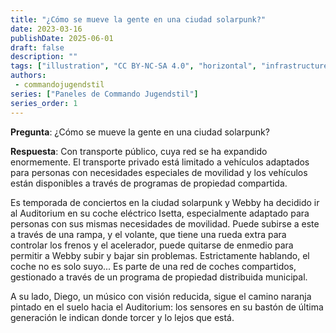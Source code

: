 ```yaml
---
title: "¿Cómo se mueve la gente en una ciudad solarpunk?"
date: 2023-03-16
publishDate: 2025-06-01
draft: false
description: ""
tags: ["illustration", "CC BY-NC-SA 4.0", "horizontal", "infrastructure", "transport", "city"]
authors:
 - commandojugendstil
series: ["Paneles de Commando Jugendstil"]
series_order: 1
---
```


**Pregunta**: 
¿Cómo se mueve la gente en una ciudad solarpunk?

**Respuesta**: 
Con transporte público, cuya red se ha expandido enormemente. El transporte privado está limitado a vehículos adaptados para personas con necesidades especiales de movilidad y los vehículos están disponibles a través de programas de propiedad compartida.

Es temporada de conciertos en la ciudad solarpunk y Webby ha decidido ir al Auditorium en su coche eléctrico Isetta, especialmente adaptado para personas con sus mismas necesidades de movilidad. Puede subirse a este a través de una rampa, y el volante, que tiene una rueda extra para controlar los frenos y el acelerador, puede quitarse de enmedio para permitir a Webby subir y bajar sin problemas. Estrictamente hablando, el coche no es solo suyo... Es parte de una red de coches compartidos, gestionado a través de un programa de propiedad distribuida municipal.

A su lado, Diego, un músico con visión reducida, sigue el camino naranja pintado en el suelo hacia el Auditorium: los sensores en su bastón de última generación le indican donde torcer y lo lejos que está.
